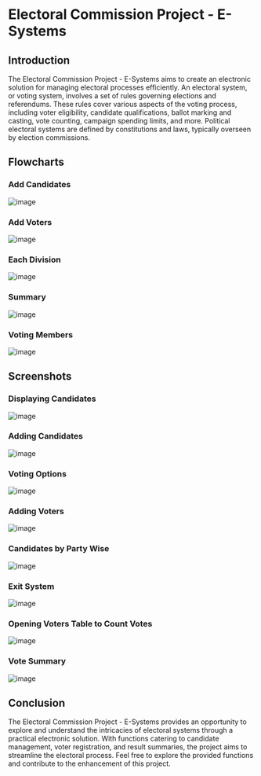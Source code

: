# Electoral Commission Project - E-Systems

## Introduction

The Electoral Commission Project - E-Systems aims to create an electronic solution for managing electoral processes efficiently. An electoral system, or voting system, involves a set of rules governing elections and referendums. These rules cover various aspects of the voting process, including voter eligibility, candidate qualifications, ballot marking and casting, vote counting, campaign spending limits, and more. Political electoral systems are defined by constitutions and laws, typically overseen by election commissions.

## Flowcharts

### Add Candidates
![image](https://github.com/Kaviyarasu-S007/Voting-System/assets/151661034/fbf3eb38-02e7-4ecb-a40b-498c5d9f717d)

### Add Voters
![image](https://github.com/Kaviyarasu-S007/Voting-System/assets/151661034/13f9f4bc-31c4-4f11-960d-38cb22570732)

### Each Division
![image](https://github.com/Kaviyarasu-S007/Voting-System/assets/151661034/72804cdf-ecb7-44ab-b36c-8a5db4961fcd)

### Summary
![image](https://github.com/Kaviyarasu-S007/Voting-System/assets/151661034/bed0f1ff-f876-4cb3-85a8-9c822a9a6b65)

### Voting Members
![image](https://github.com/Kaviyarasu-S007/Voting-System/assets/151661034/d5e98306-f3ca-4dbb-b8ab-47773a3a2ef6)

## Screenshots

### Displaying Candidates
![image](https://github.com/Kaviyarasu-S007/Voting-System/assets/151661034/ad5d0c69-6873-489a-bbe8-52e2a790feba)

### Adding Candidates
![image](https://github.com/Kaviyarasu-S007/Voting-System/assets/151661034/76d69187-d6c4-4744-a46c-6cc303b309f3)

### Voting Options
![image](https://github.com/Kaviyarasu-S007/Voting-System/assets/151661034/58283ee7-7777-4fc5-8fbb-8fda46b667bd)

### Adding Voters
![image](https://github.com/Kaviyarasu-S007/Voting-System/assets/151661034/e6bc2370-0707-4d43-a691-48ab0021e11e)

### Candidates by Party Wise
![image](https://github.com/Kaviyarasu-S007/Voting-System/assets/151661034/3f4d4b93-5d4a-4688-a3e0-8866e00d2d16)

### Exit System
![image](https://github.com/Kaviyarasu-S007/Voting-System/assets/151661034/3dedc9ef-da82-4e9b-9e68-5a280de1e635)

### Opening Voters Table to Count Votes
![image](https://github.com/Kaviyarasu-S007/Voting-System/assets/151661034/90c75693-723a-47b3-b7f0-dd84fdc5fc82)

### Vote Summary
![image](https://github.com/Kaviyarasu-S007/Voting-System/assets/151661034/e119d218-57fb-4f9a-9f9f-f24c6e7c6ce8)


## Conclusion

The Electoral Commission Project - E-Systems provides an opportunity to explore and understand the intricacies of electoral systems through a practical electronic solution. With functions catering to candidate management, voter registration, and result summaries, the project aims to streamline the electoral process. Feel free to explore the provided functions and contribute to the enhancement of this project.
